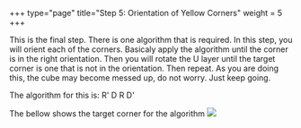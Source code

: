 +++
type="page"
title="Step 5: Orientation of Yellow Corners"
weight = 5
+++

This is the final step. There is one algorithm that is required. In this step, you will orient each of the corners. Basicaly apply the algorithm until the corner is in the right orientation. Then you will rotate the U layer until the target corner is one that is not in the orientation. Then repeat. As you are doing this, the cube may become messed up, do not worry. Just keep going.

The algorithm for this is: R' D R D'

The bellow shows the target corner for the algorithm
![](/images/bgm/bgm_orientation_alg.png )